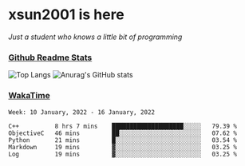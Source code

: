 # xsun2001 is here

*Just a student who knows a little bit of programming*

### [Github Readme Stats](https://github.com/anuraghazra/github-readme-stats)

![Top Langs](https://github-readme-stats.vercel.app/api/top-langs/?username=xsun2001&layout=compact&theme=radical) ![Anurag's GitHub stats](https://github-readme-stats.vercel.app/api?username=xsun2001&show_icons=true&theme=radical)

### [WakaTime](https://wakatime.com)

<!--START_SECTION:waka-->
```text
Week: 10 January, 2022 - 16 January, 2022

C++          8 hrs 7 mins    ████████████████████░░░░░   79.39 % 
ObjectiveC   46 mins         ██░░░░░░░░░░░░░░░░░░░░░░░   07.62 % 
Python       21 mins         █░░░░░░░░░░░░░░░░░░░░░░░░   03.54 % 
Markdown     19 mins         ▓░░░░░░░░░░░░░░░░░░░░░░░░   03.25 % 
Log          19 mins         ▓░░░░░░░░░░░░░░░░░░░░░░░░   03.25 % 
```
<!--END_SECTION:waka-->
